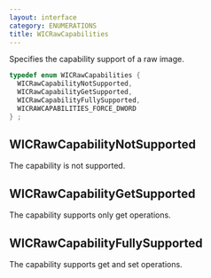 ```yaml
---
layout: interface
category: ENUMERATIONS
title: WICRawCapabilities
---
```


Specifies the capability support of a raw image.

```cpp
typedef enum WICRawCapabilities {
  WICRawCapabilityNotSupported,
  WICRawCapabilityGetSupported,
  WICRawCapabilityFullySupported,
  WICRAWCAPABILITIES_FORCE_DWORD
} ;
```

## WICRawCapabilityNotSupported

The capability is not supported.

## WICRawCapabilityGetSupported

The capability supports only get operations.

## WICRawCapabilityFullySupported

The capability supports get and set operations.
